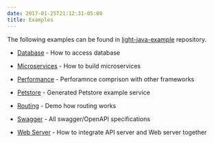 ```yaml
---
date: 2017-01-25T21:12:31-05:00
title: Examples
---
```


The following examples can be found in [light-java-example](https://github.com/networknt/light-java-example) repository.

* [Database](https://networknt.github.io/light-java/example/database/) - How to access database

* [Microservices](https://networknt.github.io/light-java/example/microservices/) - How to build microservices

* [Performance](https://networknt.github.io/light-java/example/performance/) - Perforamnce comprison with other frameworks

* [Petstore](https://networknt.github.io/light-java/example/petstore/) - Generated Petstore example service

* [Routing](https://networknt.github.io/light-java/example/routing/) - Demo how routing works

* [Swagger](https://networknt.github.io/light-java/example/swagger/) - All swagger/OpenAPI specifications 

* [Web Server](https://networknt.github.io/light-java/example/webserver/) - How to integrate API server and Web server together



